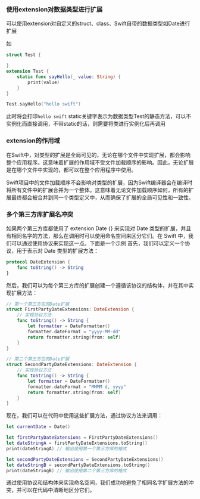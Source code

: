 ### 使用extension对数据类型进行扩展

可以使用extension对自定义的struct、class、Swift自带的数据类型如Date进行扩展

如
```Swift
struct Test {

}
extension Test {
    static func sayHello(_ value: String) {
        print(value)
    }
}

Test.sayHello("hello swift")
```

此时将会打印``hello swift``
static关键字表示为数据类型Test的静态方法，可以不实例化而直接调用，不带static的话，则需要将类进行实例化后再调用

### extension的作用域
在Swift中，对类型的扩展是全局可见的，无论在哪个文件中实现扩展，都会影响整个应用程序。这意味着扩展的作用域不受文件加载顺序的影响。因此，无论扩展是在哪个文件中实现的，都可以在整个应用程序中使用。

Swift项目中的文件加载顺序不会影响对类型的扩展，因为Swift编译器会在编译时将所有文件中的扩展合并为一个整体。这意味着无论文件加载顺序如何，所有的扩展最终都会被合并到同一个类型定义中，从而确保了扩展的全局可见性和一致性。

### 多个第三方库扩展名冲突

如果两个第三方库都使用了 extension Date {} 来实现对 Date 类型的扩展，并且有相同名字的方法，那么在调用时可以使用命名空间来区分它们。在 Swift 中，我们可以通过使用协议来实现这一点。下面是一个示例
首先，我们可以定义一个协议，用于表示对 Date 类型的扩展方法：

```Swift
protocol DateExtension {
    func toString() -> String
}
```

然后，我们可以为每个第三方库的扩展创建一个遵循该协议的结构体，并在其中实现扩展方法：

```Swift
// 第一个第三方包的Date扩展
struct FirstPartyDateExtensions: DateExtension {
    // 实现协议方法
    func toString() -> String {
        let formatter = DateFormatter()
        formatter.dateFormat = "yyyy-MM-dd"
        return formatter.string(from: self)
    }
}

// 第二个第三方包的Date扩展
struct SecondPartyDateExtensions: DateExtension {
    // 实现协议方法
    func toString() -> String {
        let formatter = DateFormatter()
        formatter.dateFormat = "MMMM d, yyyy"
        return formatter.string(from: self)
    }
}
```
现在，我们可以在代码中使用这些扩展方法，通过协议方法来调用：

```Swift
let currentDate = Date()

let firstPartyDateExtensions = FirstPartyDateExtensions()
let dateStringA = firstPartyDateExtensions.toString()
print(dateStringA) // 输出使用第一个第三方库的格式

let secondPartyDateExtensions = SecondPartyDateExtensions()
let dateStringB = secondPartyDateExtensions.toString()
print(dateStringB) // 输出使用第二个第三方库的格式
```

通过使用协议和结构体来实现命名空间，我们成功地避免了相同名字扩展方法的冲突，并可以在代码中清晰地区分它们。
